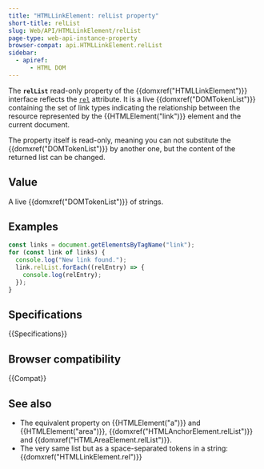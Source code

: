 ```yaml
---
title: "HTMLLinkElement: relList property"
short-title: relList
slug: Web/API/HTMLLinkElement/relList
page-type: web-api-instance-property
browser-compat: api.HTMLLinkElement.relList
sidebar:
  - apiref:
      - HTML DOM
---
```


The **`relList`** read-only property of the {{domxref("HTMLLinkElement")}} interface reflects the [`rel`](/en-US/docs/Web/HTML/Reference/Attributes/rel) attribute. It is a live {{domxref("DOMTokenList")}} containing the set of link types indicating the relationship between the resource represented by the {{HTMLElement("link")}} element and the current document.

The property itself is read-only, meaning you can not substitute the
{{domxref("DOMTokenList")}} by another one, but the content of the returned list can be
changed.

## Value

A live {{domxref("DOMTokenList")}} of strings.

## Examples

```js
const links = document.getElementsByTagName("link");
for (const link of links) {
  console.log("New link found.");
  link.relList.forEach((relEntry) => {
    console.log(relEntry);
  });
}
```

## Specifications

{{Specifications}}

## Browser compatibility

{{Compat}}

## See also

- The equivalent property on {{HTMLElement("a")}} and {{HTMLElement("area")}},
  {{domxref("HTMLAnchorElement.relList")}} and {{domxref("HTMLAreaElement.relList")}}.
- The very same list but as a space-separated tokens in a string:
  {{domxref("HTMLLinkElement.rel")}}
